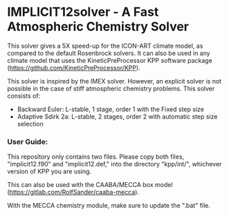 # IMPLICIT12solver - A Fast Atmospheric Chemistry Solver

This solver gives a 5X speed-up for the ICON-ART climate model, as compared to the default Rosenbrock solvers. It can also be used in any climate model that uses the KineticPreProcessor KPP software package (https://github.com/KineticPreProcessor/KPP).

This solver is inspired by the IMEX solver. However, an explicit solver is not possible in the case of stiff atmospheric chemistry problems.
This solver consists of:
- Backward Euler: L-stable, 1 stage, order 1 with the Fixed step size
- Adaptive Sdirk 2a: L-stable, 2 stages, order 2 with automatic step size selection 

 

### User Guide:
This repository only contains two files. Please copy both files, "implicit12.f90" and "implicit12.def," into the directory "kpp/int/", whichever version of KPP you are using.

This can also be used with the CAABA/MECCA box model (https://gitlab.com/RolfSander/caaba-mecca). 

With the MECCA chemistry module, make sure to update the ".bat" file.
